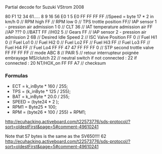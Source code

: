 Partial decode for Suzuki VStrom 2008

80
F1
12
34
61.....
8
9
16
56
E0
1
5
E0
FF
FF
FF
FF //Speed = byte 17 * 2 in km/h
0 // RPM high
FF // RPM low
0 // TPS  trottle position 
FF// IAP sensor 1 - pression air admission 1
0 // CLT
36  // IAT temperature admission air
FF //AP ??? 
0 //BATT
FF //H02
5 // Gears
FF // IAP sensor 2 - pression air admission 2
6B // Desired Idle Speed
2 // ISC Valve Position
FF 
0 // Fuel Hi1
0 // Fuel Lo1
0 // Fuel Hi2
0 // Fuel Lo2
FF // Fuel Hi3
FF // Fuel Lo3
FF // Fuel Hi4
FF // Fuel Lo4
FF
FF
47
47
FF
FF
FF 
0 // STP second trottle valve
FF
FF
FF
FF // mode ABC
8 // PAIR
5 // retour interrupteur poignée embrayage MS/clutch
22 // neutral switch  if not connected : 22 if connected : 20 NT/HOX_on
FF
FF
A7 // checksum


### Formulas 

 * ECT = k_inByte * 160 / 255; 
 * TPS = (k_inByte * 125 / 255);
 * BAT = k_inByte * 20.0 / 255;
 * SPEED = (byte24 * 2 );
 * RPM1 = Byte25 * 100;
 * RPM = (byte26 * 100 / 255) + RPM1;


http://ecuhacking.activeboard.com/t22573776/sds-protocol/?sort=oldestFirst&page=5#comment-49610241

Note that 57 bytes is the same as the SV650!!!!
 62 http://ecuhacking.activeboard.com/t22573776/sds-protocol/?sort=oldestFirst&page=5#comment-49610241
